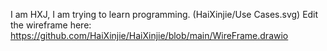 I am HXJ, I am trying to learn programming. (HaiXinjie/Use Cases.svg)
Edit the wireframe here:  https://github.com/HaiXinjie/HaiXinjie/blob/main/WireFrame.drawio
